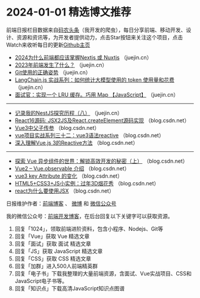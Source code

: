 # 2024-01-01 精选博文推荐

前端日报栏目数据来自[码农头条](http://toutiao.qdkfweb.cn/)（我开发的爬虫），每日分享前端、移动开发、设计、资源和资讯等，为开发者提供动力，点击Star按钮来关注这个项目，点击Watch来收听每日的更新[Github主页](https://github.com/kujian/frontendDaily)
* [2024为什么前端都应该掌握Nextjs 或 Nuxtjs](https://juejin.cn/post/7318083979021041691) （juejin.cn）
* [2023年前端发生了什么？](https://juejin.cn/post/7317870445323042852) （juejin.cn）
* [Git使用的正确姿势](https://juejin.cn/post/7317536477696475151) （juejin.cn）
* [LangChain.js 实战系列：如何统计大模型使用的 token 使用量和花费](https://juejin.cn/post/7317827016807481363) （juejin.cn）
* [面试官：实现一个 LRU 缓存。巧用 Map 【JavaScript】](https://juejin.cn/post/7317908960757678114) （juejin.cn）

***
* [记录我的NestJS探究历程（八）](https://juejin.cn/post/7317870445323010084) （juejin.cn）
* [React16源码: JSX2JS及React.createElement源码实现](https://blog.csdn.net/Tyro_java/article/details/135314006) （blog.csdn.net）
* [Vue3中父子传参](https://blog.csdn.net/xu1912715645/article/details/135316010) （blog.csdn.net）
* [vue项目实战系列三十二：vue3语法reactive](https://blog.csdn.net/wanmeijuhao/article/details/135314233) （blog.csdn.net）
* [深入理解Vue.js 3的Reactive方法](https://blog.csdn.net/bxstephen/article/details/135317789) （blog.csdn.net）

***
* [探索 Vue 异步组件的世界：解锁高效开发的秘密（上）](https://blog.csdn.net/weixin_42554191/article/details/135296132) （blog.csdn.net）
* [Vue2 &#8211; Vue.observable 介绍](https://blog.csdn.net/qq_40147756/article/details/135311218) （blog.csdn.net）
* [vue3 key Attribute 的变化](https://blog.csdn.net/qq_63358859/article/details/135315914) （blog.csdn.net）
* [HTML5+CSS3+JS小实例：过年3D烟花秀](https://blog.csdn.net/weixin_68127493/article/details/135306678) （blog.csdn.net）
* [react为什么要使用JSX](https://blog.csdn.net/qq_62939177/article/details/135313785) （blog.csdn.net）

日报维护作者：[前端博客](https://qdkfweb.cn/) 、 [微博](http://weibo.com/kujian) 和 [微信公众号](https://open.weixin.qq.com/qr/code?username=caibaojian_com)

我的微信公众号：[前端开发博客](https://open.weixin.qq.com/qr/code?username=caibaojian_com)，在后台回复以下关键字可以获取资源。

1. 回复「1024」，领取前端进阶资料，包含小程序、Nodejs、Git等
2. 回复「Vue」获取 Vue 精选文章
3. 回复「面试」获取 面试 精选文章
4. 回复「JS」获取 JavaScript 精选文章
5. 回复「CSS」获取 CSS 精选文章
6. 回复「加群」进入500人前端精英群
7. 回复「电子书」下载我整理的大量前端资源，含面试、Vue实战项目、CSS和JavaScript电子书等。
8. 回复「知识点」下载高清JavaScript知识点图谱